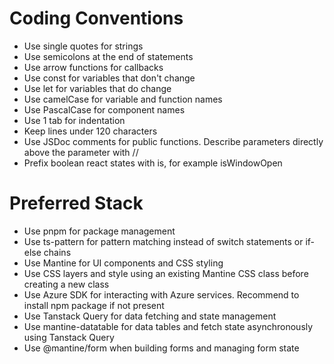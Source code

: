 # Coding Conventions

- Use single quotes for strings
- Use semicolons at the end of statements
- Use arrow functions for callbacks
- Use const for variables that don't change
- Use let for variables that do change
- Use camelCase for variable and function names
- Use PascalCase for component names
- Use 1 tab for indentation
- Keep lines under 120 characters
- Use JSDoc comments for public functions. Describe parameters directly above the parameter with //
- Prefix boolean react states with is, for example isWindowOpen

# Preferred Stack

- Use pnpm for package management
- Use ts-pattern for pattern matching instead of switch statements or if-else chains
- Use Mantine for UI components and CSS styling
- Use CSS layers and style using an existing Mantine CSS class before creating a new class
- Use Azure SDK for interacting with Azure services. Recommend to install npm package if not present
- Use Tanstack Query for data fetching and state management
- Use mantine-datatable for data tables and fetch state asynchronously using Tanstack Query
- Use @mantine/form when building forms and managing form state

